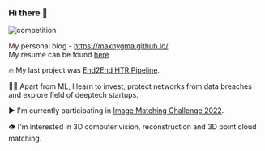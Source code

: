 ### Hi there 👋

![competition](https://road-to-kaggle-grandmaster.vercel.app/api/badges/dwdkills/competition)
<!-- ![dataset](https://road-to-kaggle-grandmaster.vercel.app/api/badges/dwdkills/dataset)
![notebook](https://road-to-kaggle-grandmaster.vercel.app/api/badges/dwdkills/notebook)
![discussion](https://road-to-kaggle-grandmaster.vercel.app/api/badges/dwdkills/discussion) -->

My personal blog - https://maxnygma.github.io/
<br>
My resume can be found [here](https://cutt.ly/xQNoKA5)

🔥 My last project was [End2End HTR Pipeline](https://github.com/RadmirZ/End2End-HTR-Pipeline).


👨‍💻 Apart from ML, I learn to invest, protect networks from data breaches and explore field of deeptech startups. 


▶️ I'm currently participating in [Image Matching Challenge 2022](https://www.kaggle.com/competitions/image-matching-challenge-2022).  


👁️ I'm interested in 3D computer vision, reconstruction and 3D point cloud matching.  


